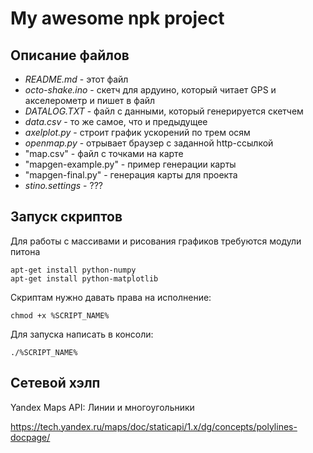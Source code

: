 My awesome npk project
=====

Описание файлов
-----

+ *README.md* - этот файл
+ *octo-shake.ino* - скетч для ардуино, который читает GPS и акселерометр и пишет в файл
+ *DATALOG.TXT* - файл с данными, который генерируется скетчем
+ *data.csv* - то же самое, что и предыдущее
+ *axelplot.py* - строит график ускорений по трем осям
+ *openmap.py* - отрывает браузер с заданной http-ссылкой
+ "map.csv" - файл с точками на карте
+ "mapgen-example.py" - пример генерации карты
+ "mapgen-final.py" - генерация карты для проекта
+ *stino.settings* - ???

Запуск скриптов
-----

Для работы с массивами и рисования графиков требуются модули питона

    apt-get install python-numpy
    apt-get install python-matplotlib
    
  
Скриптам нужно давать права на исполнение:

    chmod +x %SCRIPT_NAME%

Для запуска написать в консоли:

    ./%SCRIPT_NAME%

Сетевой хэлп
-----

Yandex Maps API: Линии и многоугольники

https://tech.yandex.ru/maps/doc/staticapi/1.x/dg/concepts/polylines-docpage/

